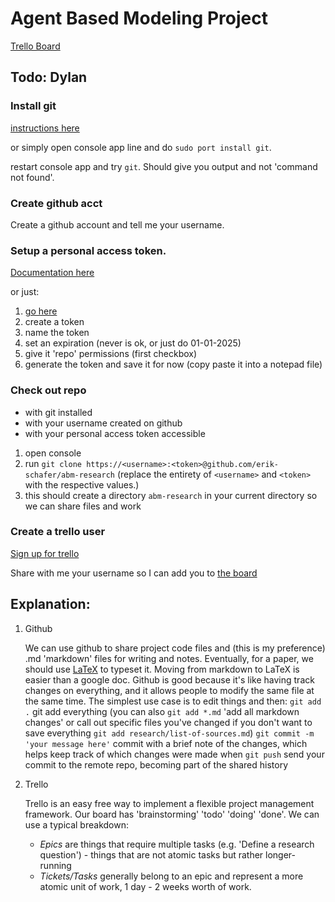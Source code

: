 # Agent Based Modeling Project

[Trello Board](https://trello.com/b/KlgGDTDu/econ-project)

## Todo: Dylan

### Install git

[instructions here](https://git-scm.com/download/mac)

or simply open console app line and do `sudo port install git`.

restart console app and try `git`.  Should give you output and not 'command not found'.

### Create github acct

Create a github account and tell me your username.

### Setup a personal access token.

[Documentation here](https://docs.github.com/en/authentication/keeping-your-account-and-data-secure/managing-your-personal-access-tokens)

or just:

1. [go here](https://github.com/settings/tokens)
2. create a token
3. name the token
4. set an expiration (never is ok, or just do 01-01-2025)
5. give it 'repo' permissions (first checkbox)
6. generate the token and save it for now (copy paste it into a notepad file)

### Check out repo

* with git installed
* with your username created on github
* with your personal access token accessible

1. open console
2. run `git clone https://<username>:<token>@github.com/erik-schafer/abm-research` (replace the entirety of `<username>` and `<token>` with the respective values.)
3. this should create a directory `abm-research` in your current directory so we can share files and work

### Create a trello user

[Sign up for trello](https://id.atlassian.com/signup)

Share with me your username so I can add you to [the board](https://trello.com/b/KlgGDTDu/econ-project)

## Explanation:

1. Github

   We can use github to share project code files and (this is my preference) .md 'markdown' files for writing and notes.  Eventually, for a paper, we should use [LaTeX](https://www.latex-project.org/) to typeset it.  Moving from markdown to LaTeX is easier than a google doc.
   Github is good because it's like having track changes on everything, and it allows people to modify the same file at the same time.
   The simplest use case is to edit things and then:
   `git add .` git add everything (you can also `git add *.md` 'add all markdown changes' or call out specific files you've changed if you don't want to save everything `git add research/list-of-sources.md`)
   `git commit -m 'your message here'` commit with a brief note of the changes, which helps keep track of which changes were made when
   `git push` send your commit to the remote repo, becoming part of the shared history

2. Trello

    Trello is an easy free way to implement a flexible project management framework.  Our board has 'brainstorming' 'todo' 'doing' 'done'. We can use a typical breakdown:
    * *Epics* are things that require multiple tasks (e.g. 'Define a research question') - things that are not atomic tasks but rather longer-running
    * *Tickets/Tasks* generally belong to an epic and represent a more atomic unit of work, 1 day - 2 weeks worth of work.